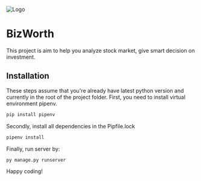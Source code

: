 
![Logo](https://raw.githubusercontent.com/nhanna1219/BizWorth/main/main/static/img/favicon.ico)


# BizWorth

This project is aim to help you analyze stock market, give smart decision on investment.


## Installation

These steps assume that you're already have latest python version and currently in the root of the project folder.
First, you need to install virtual environment pipenv.

```bash
pip install pipenv
```

Secondly, install all dependencies in the Pipfile.lock

```bash
pipenv install
```

Finally, run server by:
```bash
py manage.py runserver
```

Happy coding!